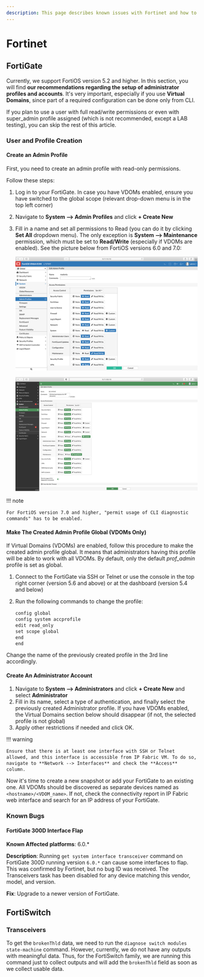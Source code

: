 ```yaml
---
description: This page describes known issues with Fortinet and how to fix them.
---
```


# Fortinet

## FortiGate

Currently, we support FortiOS version 5.2 and higher. In this section, you will find **our recommendations regarding the setup of administrator profiles and 
accounts**. It's very important, especially if you use **Virtual Domains**, since part of a required configuration can be done only from CLI.

If you plan to use a user with full read/write permissions or even with super_admin profile assigned (which is not recommended, except a LAB testing), you can skip the rest of 
this article.

### User and Profile Creation

#### Create an Admin Profile

First, you need to create an admin profile with read-only permissions.

Follow these steps:

1. Log in to your FortiGate. In case you have VDOMs enabled, ensure you have
   switched to the global scope (relevant drop-down menu is in the top left
   corner)
2. Navigate to **System --> Admin Profiles** and click **+ Create New**
3. Fill in a name and set all permissions to Read (you can do it by clicking
   **Set All** dropdown menu). The only exception is **System --> Maintenance**
   permission, which must be set to **Read/Write** (especially if VDOMs are
   enabled). See the picture below from FortiOS versions 6.0 and 7.0:

   ![Admin Profile, FortiOS 6.0](fortinet/fortios-60-admin-profile.png "Admin Profile, FortiOS 6.0")

   ![Admin Profile, FortiOS 7.0](fortinet/fortios-70-admin-profile.png "Admin Profile, FortiOS 7.0")

!!! note

    For FortiOS version 7.0 and higher, "permit usage of CLI diagnostic commands" has to be enabled.

#### Make The Created Admin Profile Global (VDOMs Only)

If Virtual Domains (VDOMs) are enabled, follow this procedure to make the created admin profile global. It means that administrators having 
this profile will be able to work with all VDOMs. By default, only the default *prof_admin* profile is set as global.

1. Connect to the FortiGate via SSH or Telnet or use the console in the top right corner (version 5.6 and above) or at the dashboard (version 5.4 and below)
2. Run the following commands to change the profile:

   ``` 
   config global
   config system accprofile
   edit read_only
   set scope global
   end
   end
   ```

Change the name of the previously created profile in the 3rd line accordingly.

#### Create An Administrator Account

1. Navigate to **System --> Administrators** and click **+ Create New** and select **Administrator**
2. Fill in its name, select a type of authentication, and finally select the previously created Administrator profile. If you have VDOMs enabled, the Virtual Domains section below should disappear (if not, the selected profile is not global)
3. Apply other restrictions if needed and click OK.

!!! warning

    Ensure that there is at least one interface with SSH or Telnet allowed, and this interface is accessible from IP Fabric VM. To do so, navigate to **Network --> Interfaces** and check the **Access** column.

Now it's time to create a new snapshot or add your FortiGate to an existing one. All VDOMs should be discovered as separate devices named as `<hostname>/<VDOM_name>`.  If not, check the connectivity report in IP Fabric web interface and search for an IP address of your FortiGate.

### Known Bugs

#### FortiGate 300D Interface Flap

**Known Affected platforms**: 6.0.*

**Description**: Running `get system interface transceiver` command on FortiGate 300D running version `6.0.*` can cause some interfaces to flap.
This was confirmed by Fortinet, but no bug ID was received. The Transceivers task has been disabled for any device matching this vendor, model, and version.

**Fix**: Upgrade to a newer version of FortiGate.


## FortiSwitch

### Transceivers

To get the `brokenThld` data, we need to run the `diagnose switch modules state-machine` command. However, currently, we do not have any outputs with meaningful data. Thus, for the FortiSwitch family, we are running this command just to collect outputs and will add the `brokenThld` field as soon as we collect usable data.
